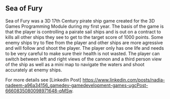 ## Sea of Fury
Sea of Fury was a 3D 17th Century pirate ship game created for the 3D Games Programming Module during my first year. The basis of the game is that the player is controlling a pairate sail ships and is out on a contract to kills all other ships they see to get to the target score of 1000 points. Some enemy ships try to flee from the player and other ships are more agressive and will follow and shoot the player. The player only has one life and needs to be very careful to make sure their health is not wasted. The player can switch between left and right views of the cannon and a third person view of the ship as well as a mini map to navigate the waters and shoot accurately at enemy ships.

For more details see [LinkedIn Post] https://www.linkedin.com/posts/nadia-nadeem-a96a34156_gamedev-gamedevelopment-games-ugcPost-6660835080098971648-qMSw. 
